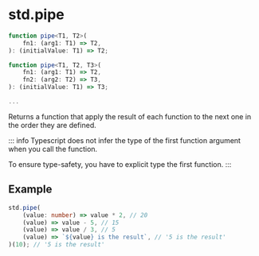 # std.pipe

```ts
function pipe<T1, T2>(
    fn1: (arg1: T1) => T2,
): (initialValue: T1) => T2;

function pipe<T1, T2, T3>(
    fn1: (arg1: T1) => T2,
    fn2: (arg2: T2) => T3,
): (initialValue: T1) => T3;

...
```

Returns a function that apply the result of each function to the next one in the
order they are defined.

::: info Typescript does not infer the type of the first function argument when
you call the function.

To ensure type-safety, you have to explicit type the first function. :::

## Example

```ts
std.pipe(
    (value: number) => value * 2, // 20
    (value) => value - 5, // 15
    (value) => value / 3, // 5
    (value) => `${value} is the result`, // '5 is the result'
)(10); // '5 is the result'
```
